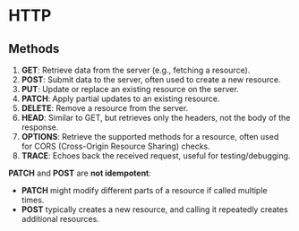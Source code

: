 # HTTP



## **Methods**
1. **GET**: Retrieve data from the server (e.g., fetching a resource).
2. **POST**: Submit data to the server, often used to create a new resource.
3. **PUT**: Update or replace an existing resource on the server.
4. **PATCH**: Apply partial updates to an existing resource.
5. **DELETE**: Remove a resource from the server.
6. **HEAD**: Similar to GET, but retrieves only the headers, not the body of the response.
7. **OPTIONS**: Retrieve the supported methods for a resource, often used for CORS (Cross-Origin Resource Sharing) checks.
8. **TRACE**: Echoes back the received request, useful for testing/debugging.


**PATCH** and **POST** are **not idempotent**:
- **PATCH** might modify different parts of a resource if called multiple times.
- **POST** typically creates a new resource, and calling it repeatedly creates additional resources.